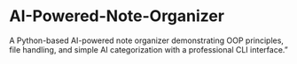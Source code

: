 # AI-Powered-Note-Organizer
A Python-based AI-powered note organizer demonstrating OOP principles, file handling, and simple AI categorization with a professional CLI interface.”
